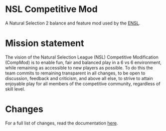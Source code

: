 # NSL Competitive Mod
A Natural Selection 2 balance and feature mod used by the [ENSL](https://www.ensl.org).

# Mission statement
The vision of the Natural Selection League (NSL) Competitive Modification (CompMod) is to enable fun, fair and balanced play in a 6 vs 6 environment, while remaining as accessible to new players as possible.
To do this the team commits to remaining transparent in all changes, to be open to discussion, feedback and criticism, and above all else, to strive to attain enjoyable play for all members of the competitive community, regardless of skill level. 

# Changes
For a full list of changes, read the documentation [here](https://enslcompmod.github.io/CompMod "CompMod Documentation").
